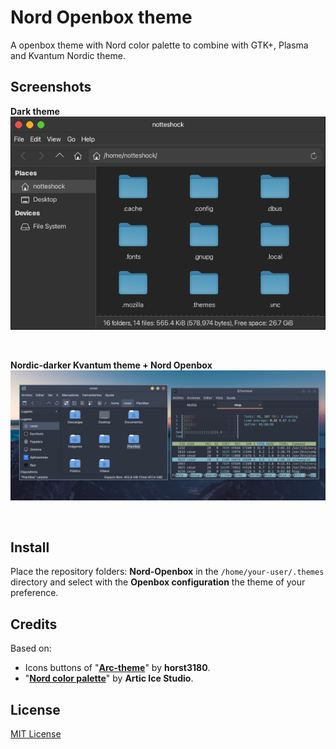 # Nord Openbox theme

A openbox theme with Nord color palette to combine with GTK+, Plasma and Kvantum Nordic theme.

## Screenshots

**Dark theme**<br>
![Thunar File Manager with OpenboxSur theme (dark variant) ](./screenshots/OpenboxSur-dark.png)

<br>

**Nordic-darker Kvantum theme + Nord Openbox**
![Nordic Kvantum theme and Nord Openbox](./screenshots/Openbox_kvantum.png)

<br>


## Install
Place the repository folders: **Nord-Openbox** in the <code>/home/your-user/.themes</code> directory and select with the **Openbox configuration** the theme of your preference.

## Credits

Based on: 

- Icons buttons of "[**Arc-theme**](https://github.com/horst3180/arc-theme)" by **horst3180**.
- "[**Nord color palette**](https://github.com/arcticicestudio/nord)" by **Artic Ice Studio**.


## License

[MIT License ](./LICENSE)
